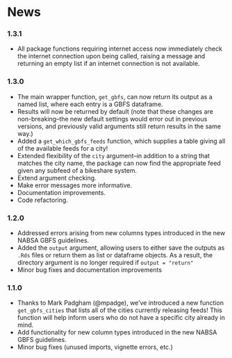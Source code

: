 
# News

### 1.3.1

  - All package functions requiring internet access now immediately
    check the internet connection upon being called, raising a message
    and returning an empty list if an internet connection is not
    available.

### 1.3.0

  - The main wrapper function, `get_gbfs`, can now return its output as
    a named list, where each entry is a GBFS dataframe.
  - Results will now be returned by default (note that these changes are
    non-breaking–the new default settings would error out in previous
    versions, and previously valid arguments still return results in the
    same way.)
  - Added a `get_which_gbfs_feeds` function, which supplies a table
    giving all of the available feeds for a city\!
  - Extended flexibility of the `city` argument–in addition to a string
    that matches the city name, the package can now find the appropriate
    feed given any subfeed of a bikeshare system.
  - Extend argument checking.
  - Make error messages more informative.
  - Documentation improvements.
  - Code refactoring.

### 1.2.0

  - Addressed errors arising from new columns types introduced in the
    new NABSA GBFS guidelines.  
  - Added the `output` argument, allowing users to either save the
    outputs as `.Rds` files or return them as list or dataframe objects.
    As a result, the directory argument is no longer required if `output
    = "return"`
  - Minor bug fixes and documentation improvements

### 1.1.0

  - Thanks to Mark Padgham (@mpadge), we’ve introduced a new function
    `get_gbfs_cities` that lists all of the cities currently releasing
    feeds\! This function will help inform users who do not have a
    specific city already in mind.  
  - Add functionality for new column types introduced in the new NABSA
    GBFS guidelines.  
  - Minor bug fixes (unused imports, vignette errors, etc.)
